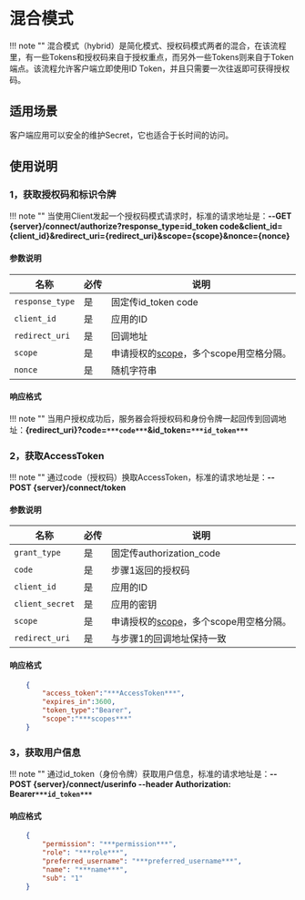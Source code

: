 # 混合模式

!!! note ""
    混合模式（hybrid）是简化模式、授权码模式两者的混合，在该流程里，有一些Tokens和授权码来自于授权重点，而另外一些Tokens则来自于Token端点。该流程允许客户端立即使用ID Token，并且只需要一次往返即可获得授权码。

## 适用场景

客户端应用可以安全的维护Secret，它也适合于长时间的访问。


## 使用说明

### 1，获取授权码和标识令牌

!!! note ""
    当使用Client发起一个授权码模式请求时，标准的请求地址是：**--GET {server}/connect/authorize?response_type=id_token code&client_id={client_id}&redirect_uri={redirect_uri}&scope={scope}&nonce={nonce}** 


#### 参数说明

| 名称 | 必传 | 说明 |
| ----------- | ----------- | ----------- |
| `response_type` | 是 | 固定传id_token code |
| `client_id` | 是 | 应用的ID |
| `redirect_uri` | 是 | 回调地址 |
| `scope` | 是 | 申请授权的[scope](/scopes)，多个scope用空格分隔。 |
| `nonce` | 是 | 随机字符串 |


#### 响应格式

!!! note ""
    当用户授权成功后，服务器会将授权码和身份令牌一起回传到回调地址：**{redirect_uri}?code=`***code***`&id_token=`***id_token***`**


### 2，获取AccessToken

!!! note ""
    通过code（授权码）换取AccessToken，标准的请求地址是：**--POST {server}/connect/token** 

#### 参数说明

| 名称 | 必传 | 说明 |
| ----------- | ----------- | ----------- |
| `grant_type` | 是 | 固定传authorization_code |
| `code` | 是 | 步骤1返回的授权码 |
| `client_id` | 是 | 应用的ID |
| `client_secret` | 是 | 应用的密钥 |
| `scope` | 是 | 申请授权的[scope](/scopes)，多个scope用空格分隔。 |
| `redirect_uri` | 是 | 与步骤1的回调地址保持一致 |

#### 响应格式
```json
    {
        "access_token":"***AccessToken***",
        "expires_in":3600,
        "token_type":"Bearer",
        "scope":"***scopes***"
    }
```

### 3，获取用户信息

!!! note ""
    通过id_token（身份令牌）获取用户信息，标准的请求地址是：**--POST {server}/connect/userinfo  --header Authorization: Bearer`***id_token***`** 


#### 响应格式
```json
    {
        "permission": "***permission***",
        "role": "***role***",
        "preferred_username": "***preferred_username***",
        "name": "***name***",
        "sub": "1"
    }
```